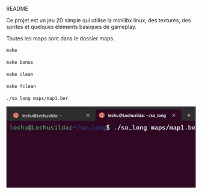 README

Ce projet est un jeu 2D simple qui utilise la minilibx linux, des textures, des sprites et quelques éléments basiques de gameplay.

Toutes les maps sont dans le dossier maps.


	make

	make bonus

	make clean

	make fclean

	./so_long maps/map1.ber


![](https://github.com/Oceanejau/so_long/blob/main/so_long.gif)

